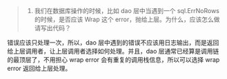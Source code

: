 > 1. 我们在数据库操作的时候，比如 dao 层中当遇到一个 sql.ErrNoRows 的时候，是否应该 Wrap 这个 error，抛给上层。为什么，应该怎么做请写出代码？

错误应该只处理一次，所以，dao 层中遇到的错误不应该用日志输出，而是返回给上层调用者，让上层调用者选择如何处理。并且，dao 层通常已经算是调用链的最顶层了，不用担心 wrap error 会有重复的调用栈信息，所以可以选择 wrap error 返回给上层处理。
